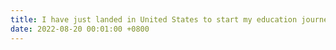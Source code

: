 ```yaml
---
title: I have just landed in United States to start my education journey at University of Wisconsin - Madison
date: 2022-08-20 00:01:00 +0800
---
```

